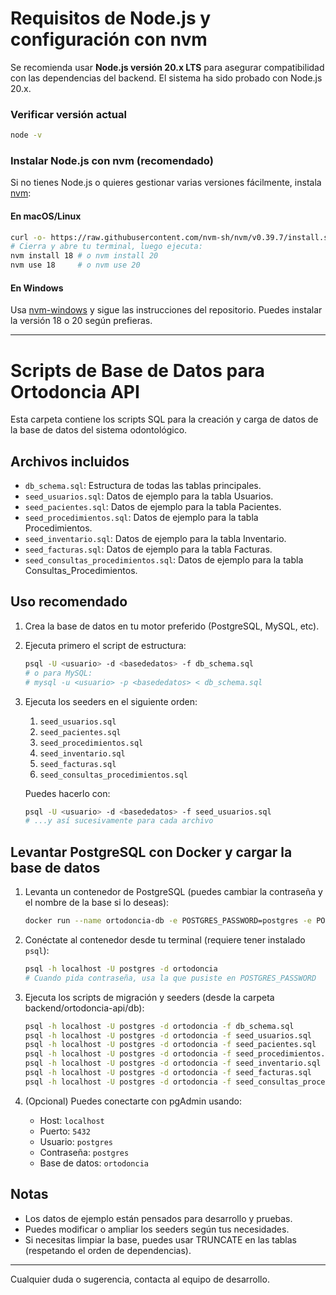 # Requisitos de Node.js y configuración con nvm

Se recomienda usar **Node.js versión 20.x LTS** para asegurar compatibilidad con las dependencias del backend. El sistema ha sido probado con Node.js 20.x.

### Verificar versión actual

```sh
node -v
```

### Instalar Node.js con nvm (recomendado)

Si no tienes Node.js o quieres gestionar varias versiones fácilmente, instala [nvm](https://github.com/nvm-sh/nvm):

#### En macOS/Linux

```sh
curl -o- https://raw.githubusercontent.com/nvm-sh/nvm/v0.39.7/install.sh | bash
# Cierra y abre tu terminal, luego ejecuta:
nvm install 18 # o nvm install 20
nvm use 18     # o nvm use 20
```

#### En Windows

Usa [nvm-windows](https://github.com/coreybutler/nvm-windows) y sigue las instrucciones del repositorio. Puedes instalar la versión 18 o 20 según prefieras.

---

# Scripts de Base de Datos para Ortodoncia API

Esta carpeta contiene los scripts SQL para la creación y carga de datos de la base de datos del sistema odontológico.

## Archivos incluidos

- `db_schema.sql`: Estructura de todas las tablas principales.
- `seed_usuarios.sql`: Datos de ejemplo para la tabla Usuarios.
- `seed_pacientes.sql`: Datos de ejemplo para la tabla Pacientes.
- `seed_procedimientos.sql`: Datos de ejemplo para la tabla Procedimientos.
- `seed_inventario.sql`: Datos de ejemplo para la tabla Inventario.
- `seed_facturas.sql`: Datos de ejemplo para la tabla Facturas.
- `seed_consultas_procedimientos.sql`: Datos de ejemplo para la tabla Consultas_Procedimientos.

## Uso recomendado

1. Crea la base de datos en tu motor preferido (PostgreSQL, MySQL, etc).
2. Ejecuta primero el script de estructura:

   ```sh
   psql -U <usuario> -d <basededatos> -f db_schema.sql
   # o para MySQL:
   # mysql -u <usuario> -p <basededatos> < db_schema.sql
   ```

3. Ejecuta los seeders en el siguiente orden:

   1. `seed_usuarios.sql`
   2. `seed_pacientes.sql`
   3. `seed_procedimientos.sql`
   4. `seed_inventario.sql`
   5. `seed_facturas.sql`
   6. `seed_consultas_procedimientos.sql`

   Puedes hacerlo con:

   ```sh
   psql -U <usuario> -d <basededatos> -f seed_usuarios.sql
   # ...y así sucesivamente para cada archivo
   ```

## Levantar PostgreSQL con Docker y cargar la base de datos

1. Levanta un contenedor de PostgreSQL (puedes cambiar la contraseña y el nombre de la base si lo deseas):

   ```sh
   docker run --name ortodoncia-db -e POSTGRES_PASSWORD=postgres -e POSTGRES_DB=ortodoncia -p 5432:5432 -d postgres:14
   ```

2. Conéctate al contenedor desde tu terminal (requiere tener instalado `psql`):

   ```sh
   psql -h localhost -U postgres -d ortodoncia
   # Cuando pida contraseña, usa la que pusiste en POSTGRES_PASSWORD
   ```

3. Ejecuta los scripts de migración y seeders (desde la carpeta backend/ortodoncia-api/db):

   ```sh
   psql -h localhost -U postgres -d ortodoncia -f db_schema.sql
   psql -h localhost -U postgres -d ortodoncia -f seed_usuarios.sql
   psql -h localhost -U postgres -d ortodoncia -f seed_pacientes.sql
   psql -h localhost -U postgres -d ortodoncia -f seed_procedimientos.sql
   psql -h localhost -U postgres -d ortodoncia -f seed_inventario.sql
   psql -h localhost -U postgres -d ortodoncia -f seed_facturas.sql
   psql -h localhost -U postgres -d ortodoncia -f seed_consultas_procedimientos.sql
   ```

4. (Opcional) Puedes conectarte con pgAdmin usando:
   - Host: `localhost`
   - Puerto: `5432`
   - Usuario: `postgres`
   - Contraseña: `postgres`
   - Base de datos: `ortodoncia`

## Notas

- Los datos de ejemplo están pensados para desarrollo y pruebas.
- Puedes modificar o ampliar los seeders según tus necesidades.
- Si necesitas limpiar la base, puedes usar TRUNCATE en las tablas (respetando el orden de dependencias).

---

Cualquier duda o sugerencia, contacta al equipo de desarrollo.
